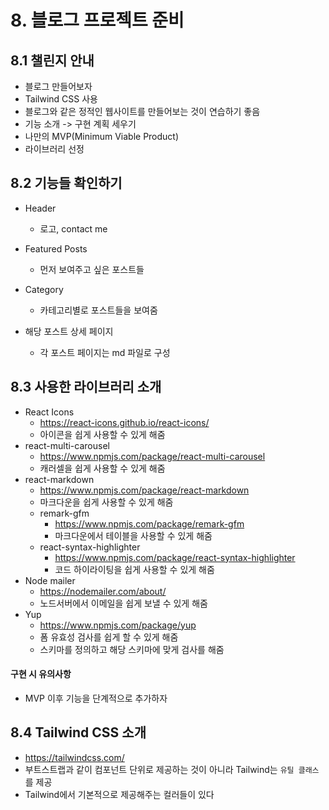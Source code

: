 # 8. 블로그 프로젝트 준비

## 8.1 챌린지 안내

- 블로그 만들어보자
- Tailwind CSS 사용
- 블로그와 같은 정적인 웹사이트를 만들어보는 것이 연습하기 좋음
- 기능 소개 -> 구현 계획 세우기
- 나만의 MVP(Minimum Viable Product)
- 라이브러리 선정

## 8.2 기능들 확인하기

- Header

  - 로고, contact me

- Featured Posts
  - 먼저 보여주고 싶은 포스트들
- Category
  - 카테고리별로 포스트들을 보여줌
- 해당 포스트 상세 페이지
  - 각 포스트 페이지는 md 파일로 구성

## 8.3 사용한 라이브러리 소개

- React Icons
  - https://react-icons.github.io/react-icons/
  - 아이콘을 쉽게 사용할 수 있게 해줌
- react-multi-carousel
  - https://www.npmjs.com/package/react-multi-carousel
  - 캐러셀을 쉽게 사용할 수 있게 해줌
- react-markdown
  - https://www.npmjs.com/package/react-markdown
  - 마크다운을 쉽게 사용할 수 있게 해줌
  - remark-gfm
    - https://www.npmjs.com/package/remark-gfm
    - 마크다운에서 테이블을 사용할 수 있게 해줌
  - react-syntax-highlighter
    - https://www.npmjs.com/package/react-syntax-highlighter
    - 코드 하이라이팅을 쉽게 사용할 수 있게 해줌
- Node mailer
  - https://nodemailer.com/about/
  - 노드서버에서 이메일을 쉽게 보낼 수 있게 해줌
- Yup
  - https://www.npmjs.com/package/yup
  - 폼 유효성 검사를 쉽게 할 수 있게 해줌
  - 스키마를 정의하고 해당 스키마에 맞게 검사를 해줌

#### 구현 시 유의사항

- MVP 이후 기능을 단계적으로 추가하자

## 8.4 Tailwind CSS 소개

- https://tailwindcss.com/
- 부트스트랩과 같이 컴포넌트 단위로 제공하는 것이 아니라 Tailwind는 `유틸 클래스`를 제공
- Tailwind에서 기본적으로 제공해주는 컬러들이 있다
